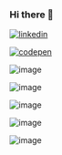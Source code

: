 ### Hi there 👋

[![linkedin](https://img.shields.io/badge/LinkedIn-0077B5?style=for-the-badge&logo=linkedin&logoColor=white)](https://www.linkedin.com/in/denise-nanni/)

[![codepen](https://img.shields.io/badge/Codepen-000000?style=for-the-badge&logo=codepen&logoColor=white)](https://codepen.io/denise_n)

![image](https://github-profile-summary-cards.vercel.app/api/cards/profile-details?username=denisenanni&theme=vue)

![image](https://github-readme-stats.vercel.app/api?username=denisenanni)

![image](https://github-readme-stats.vercel.app/api/top-langs/?username=denisenanni)

![image](https://hits.seeyoufarm.com/api/count/incr/badge.svg?url=https%3A%2F%2Fgithub.com%2Fdenisenanni1212%2Fhit-counter)

![image](https://github-profile-trophy.vercel.app/?username=denisenanni)

<!--
**denisenanni/denisenanni** is a ✨ _special_ ✨ repository because its `README.md` (this file) appears on your GitHub profile.

Here are some ideas to get you started:

- 🔭 I’m currently working on ...
- 🌱 I’m currently learning ...
- 👯 I’m looking to collaborate on ...
- 🤔 I’m looking for help with ...
- 💬 Ask me about ...
- 📫 How to reach me: ...
- 😄 Pronouns: ...
- ⚡ Fun fact: ...
-->
